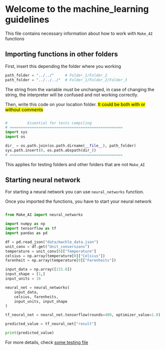 # Welcome to the machine_learning guidelines

This file contains necessary information about how to work with `Make_AI` functions

## Importing functions in other folders

First, insert this depending the folder where you working

````python
path_folder = "../../"     # Folder_1/Folder_2
path_folder = "../../../"  # Folder_1/Folder_2/Folder_3
````

The string from the variable must be unchanged, in case of changing the string, the interpreter will be confused and not working correctly.

Then, write this code on your location folder. <mark>It could be both with or without comments</mark>

````python

#         Essential for tests compiling
# ===================================================
import sys
import os

dir_ = os.path.join(os.path.dirname(__file__), path_folder)
sys.path.insert(0, os.path.abspath(dir_))
# ===================================================

````

This applies for testing folders and other folders that are not `Make_AI`

## Starting neural network

For starting a neural network you can use `neural_networks` function.

Once you imported the functions, you have to start your neural network

````python

from Make_AI import neural_networks

import numpy as np
import tensorflow as tf
import pandas as pd

df = pd.read_json("data/machle_data.json")
unit_conv = df.get("Unit_conversions")
temperature = unit_conv[0]["Temperature"]
celsius = np.array(temperature[0]["Celsius"])
farenheit = np.array(temperature[0]["Farenheits"])

input_data = np.array([215.0])
input_shape = [1,]
input_units = 16

neural_net = neural_networks(
    input_data, 
    celsius, farenheits,
    input_units, input_shape
)

tf_neural_net = neural_net.tensorflow(rounds=400, optimizer_value=1.0)

predicted_value = tf_neural_net["result"]

print(predicted_value)

````

For more details, check [some testing file](
https://github.com/code1O/ai_automat/blob/main/Tests/machine_learning/Unit_conversions/temperature.py
)
